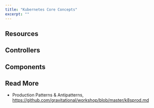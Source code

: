 ```yaml
---
title: "Kubernetes Core Concepts"
excerpt: ""
---
```

## Resources

## Controllers

## Components


## Read More
* Production Patterns & Antipatterns, https://github.com/gravitational/workshop/blob/master/k8sprod.md